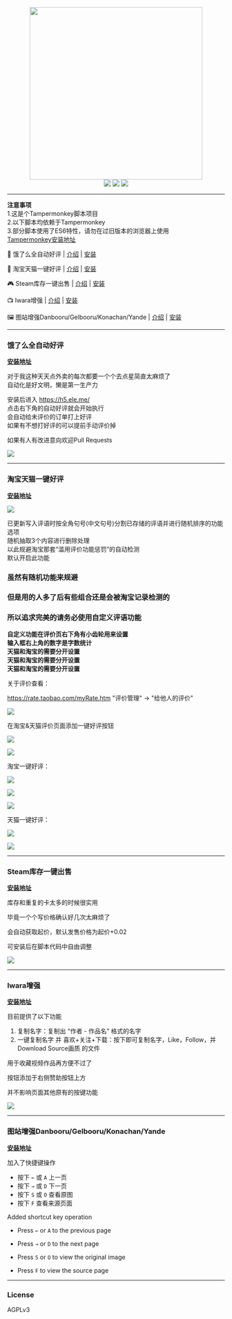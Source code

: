<div align="center">
    <img src="https://github.com/nekozero/neko0-web-tools/raw/master/img/logo.png" width="400"">
    <br>
    <img src="https://img.shields.io/badge/not-a%20bug-brightgreen.svg"> 
    <img src="https://img.shields.io/badge/it's-a%20feature-brightgreen.svg"> 
    <img src="https://img.shields.io/badge/%F0%9F%90%BE-Neko-ff69b4.svg">
</div>

----

**注意事项**  
1.这是个Tampermonkey脚本项目  
2.以下脚本均依赖于Tampermonkey  
3.部分脚本使用了ES6特性，请勿在过旧版本的浏览器上使用  
[Tampermonkey安装地址](https://chrome.google.com/webstore/detail/tampermonkey/dhdgffkkebhmkfjojejmpbldmpobfkfo)  

🍔 饿了么全自动好评 | [介绍](#饿了么全自动好评) | [安装](https://greasyfork.org/zh-CN/scripts/369326)

🛒 淘宝天猫一键好评 | [介绍](#淘宝天猫一键好评) | [安装](https://greasyfork.org/zh-CN/scripts/14744)

🎮 Steam库存一键出售 | [介绍](#Steam库存一键出售) | [安装](https://greasyfork.org/zh-CN/scripts/35770)

📺 Iwara增强 | [介绍](#Iwara增强) | [安装](https://greasyfork.org/zh-CN/scripts/382345)

🖼 图站增强Danbooru/Gelbooru/Konachan/Yande | [介绍](#图站增强danboorugelboorukonachanyande) | [安装](https://greasyfork.org/zh-CN/scripts/387907)

----

### 饿了么全自动好评

**[安装地址](https://greasyfork.org/zh-CN/scripts/36932684)**

对于我这种天天点外卖的每次都要一个个去点星简直太麻烦了  
自动化是好文明，懒是第一生产力

安装后进入 https://h5.ele.me/  
点击右下角的自动好评就会开始执行  
会自动给未评价的订单打上好评  
如果有不想打好评的可以提前手动评价掉  

如果有人有改进意向欢迎Pull Requests

![](https://raw.githubusercontent.com/nekozero/neko0-web-tools/master/img/eleme.gif)

----

### 淘宝天猫一键好评

**[安装地址](https://greasyfork.org/zh-CN/scripts/14744)**

![](https://raw.githubusercontent.com/jojuniori/neko0-web-tools/master/img/taobao-Anti-detection.gif)

已更新写入评语时按全角句号(中文句号)分割已存储的评语并进行随机排序的功能选项  
随机抽取3个内容进行删除处理  
以此规避淘宝那套“滥用评价功能惩罚”的自动检测  
默认开启此功能

### 虽然有随机功能来规避
### 但是用的人多了后有些组合还是会被淘宝记录检测的  
### 所以追求完美的请务必使用自定义评语功能  

**自定义功能在评价页右下角有小齿轮用来设置**  
**输入框右上角的数字是字数统计**  
**天猫和淘宝的需要分开设置**  
**天猫和淘宝的需要分开设置**  
**天猫和淘宝的需要分开设置**  

关于评价查看：

https://rate.taobao.com/myRate.htm "评价管理" -> "给他人的评价"

![](https://raw.githubusercontent.com/jojuniori/neko0-web-tools/master/img/taobao-myRate.png)

在淘宝&天猫评价页面添加一键好评按钮

![](https://raw.githubusercontent.com/jojuniori/neko0-web-tools/master/img/taobao-config1.png)

![](https://raw.githubusercontent.com/jojuniori/neko0-web-tools/master/img/taobao-config2.png)

淘宝一键好评：

![](https://raw.githubusercontent.com/jojuniori/neko0-web-tools/master/img/taobao2.png)

![](https://raw.githubusercontent.com/jojuniori/neko0-web-tools/master/img/taobao3.png)

![](https://raw.githubusercontent.com/jojuniori/neko0-web-tools/master/img/taobao4.png)

天猫一键好评：

![](https://raw.githubusercontent.com/jojuniori/neko0-web-tools/master/img/taobao5.png)

![](https://raw.githubusercontent.com/jojuniori/neko0-web-tools/master/img/taobao6.png)

----

### Steam库存一键出售

**[安装地址](https://greasyfork.org/zh-CN/scripts/35770)**

库存和重复的卡太多的时候很实用

毕竟一个个写价格确认好几次太麻烦了

会自动获取起价，默认发售价格为起价+0.02

可安装后在脚本代码中自由调整

![](https://raw.githubusercontent.com/nekozero/neko0-web-tools/master/img/steam.png)

----

### Iwara增强

**[安装地址](https://greasyfork.org/zh-CN/scripts/382345)**

目前提供了以下功能
1. 复制名字：复制出 “作者 - 作品名” 格式的名字
2. 一键复制名字 并 喜欢+关注+下载：按下即可复制名字，Like，Follow，并Download Source画质 的文件

用于收藏视频作品再方便不过了

按钮添加于右侧赞助按钮上方

并不影响页面其他原有的按键功能

![](https://raw.githubusercontent.com/nekozero/neko0-web-tools/master/img/iwara.png)

----

### 图站增强Danbooru/Gelbooru/Konachan/Yande

**[安装地址](https://greasyfork.org/zh-CN/scripts/387907)**

加入了快捷键操作

* 按下 `←` 或 `A` 上一页
* 按下 `→` 或 `D` 下一页
* 按下 `S` 或 `O` 查看原图
* 按下 `F` 查看来源页面

Added shortcut key operation

* Press `←` or `A` to the previous page

* Press `→` or `D` to the next page

* Press `S` or `O` to view the original image

* Press `F` to view the source page

----

### License

AGPLv3
